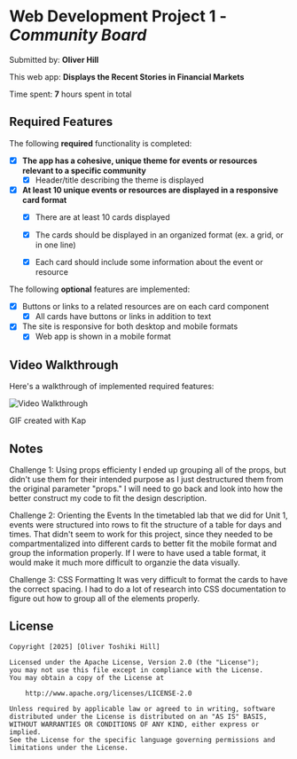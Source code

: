 # Web Development Project 1 - *Community Board*

Submitted by: **Oliver Hill**

This web app: **Displays the Recent Stories in Financial Markets**

Time spent: **7** hours spent in total

## Required Features

The following **required** functionality is completed:

- [x] **The app has a cohesive, unique theme for events or resources relevant to a specific community**
  - [x] Header/title describing the theme is displayed
- [x] **At least 10 unique events or resources are displayed in a responsive card format**
  - [x] There are at least 10 cards displayed 
  - [x] The cards should be displayed in an organized format (ex. a grid, or in one line)
  - [x] Each card should include some information about the event or resource


The following **optional** features are implemented:

- [x] Buttons or links to a related resources are on each card component
  - [x] All cards have buttons or links in addition to text
- [x] The site is responsive for both desktop and mobile formats
  - [x] Web app is shown in a mobile format

## Video Walkthrough

Here's a walkthrough of implemented required features:

<img src='https://imgur.com/a/qie9h8l' title='Video Walkthrough' width='' alt='Video Walkthrough' />

GIF created with Kap 

## Notes

Challenge 1: Using props efficienty
I ended up grouping all of the props, but didn't use them for their intended purpose as I just destructured them from the original parameter "props." I will need to go back and look into how the better construct my code to fit the design description.

Challenge 2: Orienting the Events
In the timetabled lab that we did for Unit 1, events were structured into rows to fit the structure of a table for days and times. That didn't seem to work for this project, since they needed to be compartmentalized into different cards to better fit the mobile format and group the information properly. If I were to have used a table format, it would make it much more difficult to organzie the data visually.

Challenge 3: CSS Formatting
It was very difficult to format the cards to have the correct spacing. I had to do a lot of research into CSS documentation to figure out how to group all of the elements properly.


## License

    Copyright [2025] [Oliver Toshiki Hill]

    Licensed under the Apache License, Version 2.0 (the "License");
    you may not use this file except in compliance with the License.
    You may obtain a copy of the License at

        http://www.apache.org/licenses/LICENSE-2.0

    Unless required by applicable law or agreed to in writing, software
    distributed under the License is distributed on an "AS IS" BASIS,
    WITHOUT WARRANTIES OR CONDITIONS OF ANY KIND, either express or implied.
    See the License for the specific language governing permissions and
    limitations under the License.
